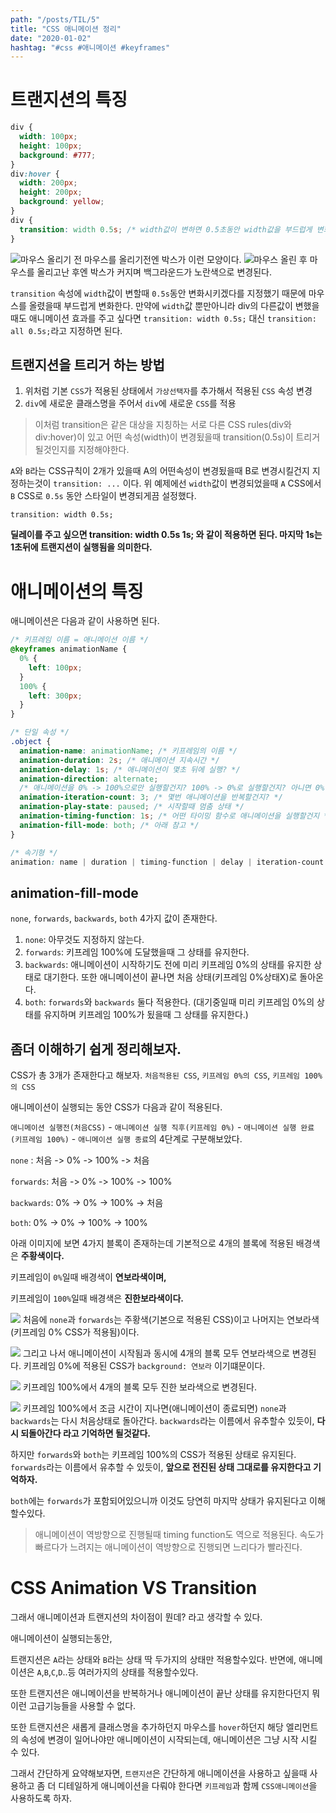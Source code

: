 ```yaml
---
path: "/posts/TIL/5"
title: "CSS 애니메이션 정리"
date: "2020-01-02"
hashtag: "#css #애니메이션 #keyframes"
---
```


# 트랜지션의 특징

```css
div {
  width: 100px;
  height: 100px;
  background: #777;
}
div:hover {
  width: 200px;
  height: 200px;
  background: yellow;
}
div {
  transition: width 0.5s; /* width값이 변하면 0.5초동안 width값을 부드럽게 변화시키겠다. */
}
```

![마우스 올리기 전](images/2020-01-02-14-26.png)
마우스를 올리기전엔 박스가 이런 모양이다.
![마우스 올린 후](images/2020-01-02-14-27.png)
마우스를 올리고난 후엔 박스가 커지며 백그라운드가 노란색으로 변경된다.

`transition` 속성에 `width`값이 변할때 `0.5s`동안 변화시키겠다를 지정했기 때문에 마우스를 올렸을때 부드럽게 변화한다.
만약에 `width`값 뿐만아니라 div의 다른값이 변했을때도 애니메이션 효과를 주고 싶다면 `transition: width 0.5s;` 대신 `transition: all 0.5s;`라고 지정하면 된다.

## 트랜지션을 트리거 하는 방법

1. 위처럼 기본 `CSS`가 적용된 상태에서 `가상선택자`를 추가해서 적용된 `CSS` 속성 변경
2. `div`에 새로운 클래스명을 주어서 `div`에 새로운 `CSS`를 적용

> 이처럼 transition은 같은 대상을 지칭하는 서로 다른 CSS rules(div와 div:hover)이 있고 어떤 속성(width)이 변경됬을때 transition(0.5s)이 트리거 될것인지를 지정해야한다.

`A`와 `B`라는 CSS규칙이 2개가 있을때 A의 어떤속성이 변경됬을때 B로 변경시킬건지 지정하는것이 `transition: ...` 이다.
위 예제에선 `width`값이 변경되었을때 `A` CSS에서 `B` CSS로 `0.5s` 동안 스타일이 변경되게끔 설정했다.

`transition: width 0.5s;`

**딜레이를 주고 싶으면 transition: width 0.5s 1s; 와 같이 적용하면 된다. 마지막 1s는 1초뒤에 트랜지션이 실행됨을 의미한다.**

# 애니메이션의 특징

애니메이션은 다음과 같이 사용하면 된다.

```css
/* 키프레임 이름 = 애니메이션 이름 */
@keyframes animationName {
  0% {
    left: 100px;
  }
  100% {
    left: 300px;
  }
}

/* 단일 속성 */
.object {
  animation-name: animationName; /* 키프레임의 이름 */
  animation-duration: 2s; /* 애니메이션 지속시간 */
  animation-delay: 1s; /* 애니메이션이 몇초 뒤에 실행? */
  animation-direction: alternate;
  /* 애니메이션을 0% -> 100%으로만 실행할건지? 100% -> 0%로 실행할건지? 아니면 0% -> 100% -> 0% 반복할건지?(alternate) */
  animation-iteration-count: 3; /* 몇번 애니메이션을 반복할건지? */
  animation-play-state: paused; /* 시작할때 멈춤 상태 */
  animation-timing-function: 1s; /* 어떤 타이밍 함수로 애니메이션을 실행할건지 */
  animation-fill-mode: both; /* 아래 참고 */
}

/* 속기형 */
animation: name | duration | timing-function | delay | iteration-count | direction | fill-mode | play-state> [, ...];
```

## animation-fill-mode

`none`, `forwards`, `backwards`, `both` 4가지 값이 존재한다.

1. `none`: 아무것도 지정하지 않는다.
2. `forwards`: 키프레임 100%에 도달했을때 그 상태를 유지한다.
3. `backwards`: 애니메이션이 시작하기도 전에 미리 키프레임 0%의 상태를 유지한 상태로 대기한다. 또한 애니메이션이 끝나면 처음 상태(키프레임 0%상태X)로 돌아온다.
4. `both`: `forwards`와 `backwards` 둘다 적용한다. (대기중일때 미리 키프레임 0%의 상태를 유지하며 키프레임 100%가 됬을때 그 상태를 유지한다.)

## 좀더 이해하기 쉽게 정리해보자.

CSS가 총 3개가 존재한다고 해보자. `처음적용된 CSS`, `키프레임 0%의 CSS`, `키프레임 100%의 CSS`

애니메이션이 실행되는 동안 CSS가 다음과 같이 적용된다.

`애니메이션 실행전(처음CSS)` - `애니메이션 실행 직후(키프레임 0%)` - `애니메이션 실행 완료(키프레임 100%)` - `애니메이션 실행 종료`의 4단계로 구분해보았다.

`none` : 처음 -> 0% -> 100% -> 처음

`forwards`: 처음 -> 0% -> 100% -> 100%

`backwards`: 0% -> 0% -> 100% -> 처음

`both`: 0% -> 0% -> 100% -> 100%

아래 이미지에 보면 4가지 블록이 존재하는데 기본적으로 4개의 블록에 적용된 배경색은 **주황색이다.**

키프레임이 `0%`일때 배경색이 **연보라색이며,**

키프레임이 `100%`일때 배경색은 **진한보라색이다.**

![](images/2020-01-02-14-48.png)
처음에 `none`과 `forwards`는 주황색(기본으로 적용된 CSS)이고 나머지는 연보라색(키프레임 0% CSS가 적용됨)이다.

![](images/2020-01-02-14-49.png)
그리고 나서 애니메이션이 시작됨과 동시에 4개의 블록 모두 연보라색으로 변경된다.
키프레임 0%에 적용된 CSS가 `background: 연보라` 이기떄문이다.

![](images/2020-01-02-14-50-09.png)
키프레임 100%에서 4개의 블록 모두 진한 보라색으로 변경된다.

![](images/2020-01-02-14-59-57.png)
키프레임 100%에서 조금 시간이 지나면(애니메이션이 종료되면) `none`과 `backwards`는 다시 처음상태로 돌아간다.
`backwards`라는 이름에서 유추할수 있듯이, **다시 되돌아간다 라고 기억하면 될것같다.**

하지만 `forwards`와 `both`는 키프레임 100%의 CSS가 적용된 상태로 유지된다.
`forwards`라는 이름에서 유추할 수 있듯이, **앞으로 전진된 상태 그대로를 유지한다고 기억하자.**

`both`에는 `forwards`가 포함되어있으니까 이것도 당연히 마지막 상태가 유지된다고 이해할수있다.

> 애니메이션이 역방향으로 진행될때 timing function도 역으로 적용된다. 속도가 빠르다가 느려지는 애니메이션이 역방향으로 진행되면 느리다가 빨라진다.

# CSS Animation VS Transition

그래서 애니메이션과 트랜지션의 차이점이 뭔데? 라고 생각할 수 있다.

애니메이션이 실행되는동안,

트랜지션은 `A`라는 상태와 `B`라는 상태 딱 두가지의 상태만 적용할수있다.
반면에, 애니메이션은 `A`,`B`,`C`,`D`..등 여러가지의 상태를 적용할수있다.

또한 트랜지션은 애니메이션을 반복하거나 애니메이션이 끝난 상태를 유지한다던지 뭐 이런 고급기능들을 사용할 수 없다.

또한 트랜지션은 새롭게 클래스명을 추가하던지 마우스를 `hover`하던지 해당 엘리먼트의 속성에 변경이 일어나야만 애니메이션이 시작되는데,
애니메이션은 그냥 시작 시킬 수 있다.

그래서 간단하게 요약해보자면, `트랜지션`은 간단하게 애니메이션을 사용하고 싶을때 사용하고 좀 더 디테일하게 애니메이션을 다뤄야 한다면 `키프레임`과 함께 `CSS애니메이션`을 사용하도록 하자.
